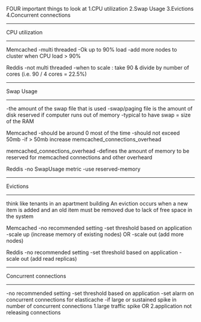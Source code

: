 FOUR important things to look at
1.CPU utilization
2.Swap Usage
3.Evictions
4.Concurrent connections

***************
CPU utilization
***************
Memcached
-multi threaded
-Ok up to 90% load
-add more nodes to cluster when CPU load > 90%

Reddis
-not multi threaded
-when to scale : take 90 & divide by number of cores (i.e. 90 / 4 cores = 22.5%)

**********
Swap Usage
**********
-the amount of the swap file that is used
-swap/paging file is the amount of disk reserved if computer runs out of memory
-typical to have swap = size of the RAM

Memcached
-should be around 0 most of the time
-should not exceed 50mb
-if > 50mb increase memcached_connections_overhead

memcached_connections_overhead
-defines the amount of memory to be reserved for memcached connections and other overheard

Reddis
-no SwapUsage metric
-use reserved-memory

*********
Evictions
*********
think like tenants in an apartment building
An eviction occurs when a new item is added and an old item must be removed due to lack of free space in the system

Memcached
-no recommended setting
-set threshold based on application
-scale up (increase memory of existing nodes)
OR
-scale out (add more nodes)

Reddis
-no recommended setting
-set threshold based on application
-scale out (add read replicas)

**********************
Concurrent connections
**********************
-no recommended setting
-set threshold based on application
-set alarm on concurrent connections for elasticache
-if large or sustained spike in number of concurrent connections
1.large traffic spike
OR
2.application not releasing connections
